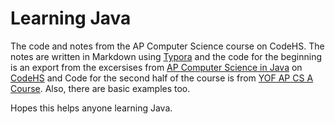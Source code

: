 # Learning Java
The code and notes from the AP Computer Science course on CodeHS.
The notes are written in Markdown using [Typora](https://typora.io/) and the code for the beginning is an export from the excersises from [AP Computer Science in Java](https://codehs.com/info/curriculum/apjava) on [CodeHS](https://codehs.com/) and Code for the second half of the course is from [YOF AP CS A Course](https://yofapcs.edunext.io/). Also, there are basic examples too.

Hopes this helps anyone learning Java.
